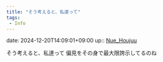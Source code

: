 ```yaml
---
title: "そう考えると、私達って"
tags:
 - Info
---
```


date: 2024-12-20T14:09:01+09:00
up:: [Nue_Houjuu](Bar/Novel/Touhou_Project/Nue_Houjuu.md)

そう考えると、私達って
偏見をその身で最大限誇示してるのね